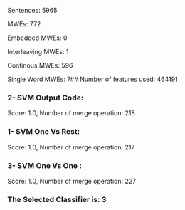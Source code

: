 Sentences: 5965

MWEs: 772

Embedded MWEs: 0

Interleaving MWEs: 1

Continous MWEs: 596

Single Word MWEs: 7## Number of features used: 464191

### 2- SVM Output Code: 
Score: 1.0, Number of merge operation: 218
### 1- SVM One Vs Rest: 
Score: 1.0, Number of merge operation: 217
### 3- SVM One Vs One : 
Score: 1.0, Number of merge operation: 227
### The Selected Classifier is: 3
